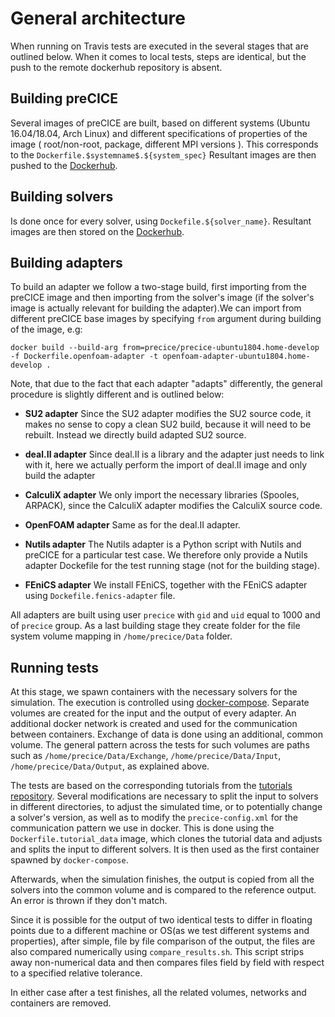 # General architecture

When running on Travis tests are executed in the several stages that are outlined below. 
When it comes to local tests, steps are identical, but the push to the remote dockerhub repository is absent.

## Building preCICE

Several images of preCICE are built, based on different systems (Ubuntu 16.04/18.04, Arch Linux) and different specifications
of properties of the image ( root/non-root, package, different MPI versions ). This corresponds to the `Dockerfile.$systemname$.${system_spec}`
Resultant images are then pushed to the [Dockerhub](https://hub.docker.com/u/precice).

## Building solvers

Is done once for every solver, using `Dockefile.${solver_name}`. Resultant images are then stored on the [Dockerhub](https://hub.docker.com/u/precice).

## Building adapters


To build an adapter we follow a two-stage build, first importing from the preCICE image and then importing from the solver's image
(if the solver's image is actually relevant for building the adapter).We can import from different preCICE base images by specifying `from` 
argument during building of the image, e.g:
```
docker build --build-arg from=precice/precice-ubuntu1804.home-develop -f Dockerfile.openfoam-adapter -t openfoam-adapter-ubuntu1804.home-develop .
```
Note, that due to the fact that each adapter "adapts" differently, the general procedure is slightly different and is outlined below:

- **SU2 adapter**
  Since the SU2 adapter modifies the SU2 source code, it makes no sense to copy a clean SU2 build, because it will need to be rebuilt. Instead we directly build adapted
  SU2 source.

- **deal.II adapter**
  Since deal.II is a library and the adapter just needs to link with it, here we actually perform the import of deal.II image and only build
  the adapter

- **CalculiX adapter**
  We only import the necessary libraries (Spooles, ARPACK), since the CalculiX adapter modifies the CalculiX source code.

- **OpenFOAM adapter**
  Same as for the deal.II adapter.

- **Nutils adapter**
  The Nutils adapter is a Python script with Nutils and preCICE for a particular test case. We therefore only provide a Nutils adapter Dockefile for
 the test running stage (not for the building stage).

- **FEniCS adapter**
  We install FEniCS, together with the FEniCS adapter using `Dockefile.fenics-adapter` file.


All adapters are built using user `precice` with `gid` and `uid` equal to 1000 and of `precice` group. As a last building stage they create folder for the file system volume mapping in
`/home/precice/Data` folder.

## Running tests

At this stage, we spawn containers with the necessary solvers for the simulation. The execution is controlled using [docker-compose](https://docs.docker.com/compose/). Separate volumes are created for the input and the output of every adapter. An additional docker network is created and used for the communication between containers. Exchange of data is done using an additional, common volume. The general pattern across the tests for such volumes are paths
such as `/home/precice/Data/Exchange`, `/home/precice/Data/Input`, `/home/precice/Data/Output`, as explained above.

The tests are based on the corresponding tutorials from the [tutorials repository](https://github.com/precice/tutorials). Several modifications are necessary to split the input to solvers in different directories,
to adjust the simulated time, or to potentially change a solver's version, as well as to modify the `precice-config.xml` for the communication pattern we use in docker. This is done using the `Dockerfile.tutorial_data` image, which clones the tutorial data and adjusts and splits the input to different solvers. It is then used as the first container spawned by `docker-compose`.

Afterwards, when the simulation finishes, the output is copied from all the solvers into the common volume and is compared to the reference output. An error is thrown if they don't match.

Since it is possible for the output of two identical tests to differ in floating points due to a different machine or OS(as we test different systems and properties), after simple, file by file comparison of the output,
the files are also compared numerically using `compare_results.sh`. This script strips away non-numerical data and then compares files field by field with respect to a specified relative tolerance.

In either case after a test finishes, all the related volumes, networks and containers are removed.
